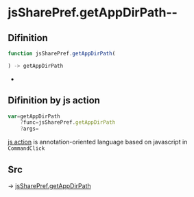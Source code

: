 # jsSharePref.getAppDirPath--

## Difinition

```js.js
function jsSharePref.getAppDirPath(

) -> getAppDirPath
```

- 


## Difinition by js action

```js.js
var=getAppDirPath
	?func=jsSharePref.getAppDirPath
	?args=

```

[js action](#) is annotation-oriented language based on javascript in `CommandClick`



## Src

-> [jsSharePref.getAppDirPath](https://github.com/puutaro/CommandClick/blob/master/app/src/main/java/com/puutaro/commandclick/fragment_lib/terminal_fragment/js_interface/system/JsSharePref.kt#L21)


